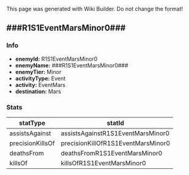 <span class="wiki-builder">This page was generated with Wiki Builder. Do not change the format!</span>

## ###R1S1EventMarsMinor0###
### Info
* **enemyId:** R1S1EventMarsMinor0
* **enemyName:** ###R1S1EventMarsMinor0###
* **enemyTier:** Minor
* **activityType:** Event
* **activity:** EventMars
* **destination:** Mars

### Stats
statType | statId
-------- | ------
assistsAgainst | assistsAgainstR1S1EventMarsMinor0
precisionKillsOf | precisionKillOfR1S1EventMarsMinor0
deathsFrom | deathsFromR1S1EventMarsMinor0
killsOf | killsOfR1S1EventMarsMinor0

